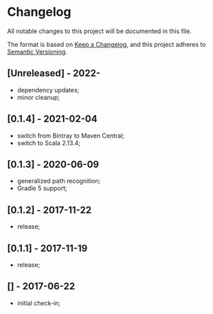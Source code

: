# Changelog
All notable changes to this project will be documented in this file.

The format is based on [Keep a Changelog](https://keepachangelog.com/en/1.0.0/),
and this project adheres to [Semantic Versioning](https://semver.org/spec/v2.0.0.html).

## [Unreleased] - 2022-
- dependency updates;
- minor cleanup;

## [0.1.4] - 2021-02-04
- switch from Bintray to Maven Central;
- switch to Scala 2.13.4;

## [0.1.3] - 2020-06-09
- generalized path recognition;
- Gradle 5 support;

## [0.1.2] - 2017-11-22
- release;

## [0.1.1] - 2017-11-19
- release;

## [] - 2017-06-22
- initial check-in;
